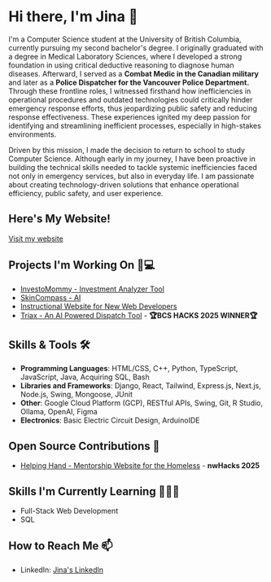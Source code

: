 # Hi there, I'm Jina 👋

I'm a Computer Science student at the University of British Columbia, currently pursuing my second bachelor's degree.
I originally graduated with a degree in Medical Laboratory Sciences, where I developed a strong foundation in using critical deductive reasoning to diagnose human diseases. Afterward, I served as a **Combat Medic in the Canadian military** and later as a **Police Dispatcher for the Vancouver Police Department.**
Through these frontline roles, I witnessed firsthand how inefficiencies in operational procedures and outdated technologies could critically hinder emergency response efforts, thus jeopardizing public safety and reducing response effectiveness. These experiences ignited my deep passion for identifying and streamlining inefficient processes, especially in high-stakes environments. 

Driven by this mission, I made the decision to return to school to study Computer Science.
Although early in my journey, I have been proactive in building the technical skills needed to tackle systemic inefficiencies faced not only in emergency services, but also in everyday life. I am passionate about creating technology-driven solutions that enhance operational efficiency, public safety, and user experience.

## Here's My Website!
[Visit my website](https://www.jinayeom.com/)

## Projects I'm Working On 🌱💻
- [InvestoMommy - Investment Analyzer Tool](https://github.com/popobunns/InvestmentAnalyzer)
- [SkinCompass - AI](https://github.com/jinayeom/skincompass-ai)
- [Instructional Website for New Web Developers](https://full-stack-notes-five.vercel.app/)
- [Triax - An AI Powered Dispatch Tool](https://github.com/jho1211/bcshacks2025) - **🏆BCS HACKS 2025 WINNER🏆**

## Skills & Tools 🛠️
- **Programming Languages**: HTML/CSS, C++, Python, TypeScript, JavaScript, Java, Acquiring SQL, Bash
- **Libraries and Frameworks**: Django, React, Tailwind, Express.js, Next.js, Node.js, Swing, Mongoose, JUnit
- **Other**: Google Cloud Platform (GCP), RESTful APIs, Swing, Git, R Studio, Ollama, OpenAI, Figma
- **Electronics**: Basic Electric Circuit Design, ArduinoIDE

## Open Source Contributions 📁
- [Helping Hand - Mentorship Website for the Homeless](https://github.com/popobunns/HelpingHand.git) - **nwHacks 2025**

## Skills I'm Currently Learning 👩🏻‍💻
- Full-Stack Web Development 
- SQL

## How to Reach Me 📫
- LinkedIn: [Jina's LinkedIn](www.linkedin.com/in/jinayeom)

